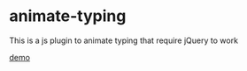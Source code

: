 # animate-typing
This is a js plugin to animate typing that require jQuery to work

[demo](https://babak-gholamzadeh.github.io/animate-typing/)
